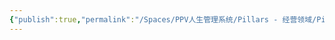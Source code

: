 ```yaml
---
{"publish":true,"permalink":"/Spaces/PPV人生管理系统/Pillars - 经营领域/Pillars - 人生经营领域/运动/增肌减脂计划/力量训练动作库/标准俯卧撑.md","created":"2025-07-07T18:43:14.744+08:00","modified":"2025-07-09T00:22:52.332+08:00","published":"2025-07-09T00:22:52.332+08:00","cssclasses":""}
---
```


